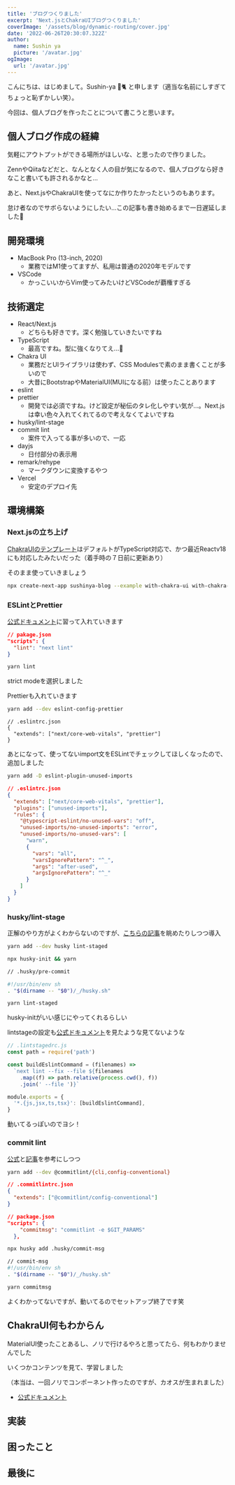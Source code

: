 ```yaml
---
title: 'ブログつくりました'
excerpt: 'Next.jsとChakraUIブログつくりました'
coverImage: '/assets/blog/dynamic-routing/cover.jpg'
date: '2022-06-26T20:30:07.322Z'
author:
  name: Sushin ya
  picture: '/avatar.jpg'
ogImage:
  url: '/avatar.jpg'
---
```


こんにちは、はじめまして。Sushin-ya 🍣🐈 と申します（適当な名前にしすぎてちょっと恥ずかしい笑）。

今回は、個人ブログを作ったことについて書こうと思います。

## 個人ブログ作成の経緯
気軽にアウトプットができる場所がほしいな、と思ったので作りました。

ZennやQiitaなどだと、なんとなく人の目が気になるので、個人ブログなら好きなこと書いても許されるかなと...

あと、Next.jsやChakraUIを使ってなにか作りたかったというのもあります。

怠け者なのでサボらないようにしたい...この記事も書き始めるまで一日遅延しました🤔

## 開発環境
- MacBook Pro (13-inch, 2020)
  - 業務ではM1使ってますが、私用は普通の2020年モデルです
- VSCode
  - かっこいいからVim使ってみたいけどVSCodeが覇権すぎる

## 技術選定
- React/Next.js
  - どちらも好きです。深く勉強していきたいですね
- TypeScript
  - 最高ですね。型に強くなりてえ...🤪
- Chakra UI
  - 業務だとUIライブラリは使わず、CSS Modulesで素のまま書くことが多いので
  - 大昔にBootstrapやMaterialUI(MUIになる前）は使ったことあります
- eslint
- prettier
  - 開発では必須ですね。けど設定が秘伝のタレ化しやすい気が...。Next.jsは幸い色々入れてくれてるので考えなくてよいですね
- husky/lint-stage
- commit lint
  - 案件で入ってる事が多いので、一応
- dayjs
  - 日付部分の表示用
- remark/rehype
  - マークダウンに変換するやつ
- Vercel
  - 安定のデプロイ先

## 環境構築

### Next.jsの立ち上げ
[ChakraUIのテンプレート](https://github.com/vercel/next.js/tree/canary/examples/with-chakra-ui)はデフォルトがTypeScript対応で、かつ最近Reactv18にも対応したみたいだった（着手時の７日前に更新あり）

そのまま使っていきましょう

```sh
npx create-next-app sushinya-blog --example with-chakra-ui with-chakra-ui-app
```

### ESLintとPrettier
[公式ドキュメント](https://nextjs.org/docs/basic-features/eslint)に習って入れていきます

```json
// pakage.json
"scripts": {
  "lint": "next lint"
}
```

```sh
yarn lint
```

strict modeを選択しました

Prettierも入れていきます

```sh
yarn add --dev eslint-config-prettier
```

```json:
// .eslintrc.json
{
  "extends": ["next/core-web-vitals", "prettier"]
}
```

あとになって、使ってないimport文をESLintでチェックしてほしくなったので、追加しました

```sh
yarn add -D eslint-plugin-unused-imports
```

```json
// .eslintrc.json
{
  "extends": ["next/core-web-vitals", "prettier"],
  "plugins": ["unused-imports"],
  "rules": {
    "@typescript-eslint/no-unused-vars": "off",
    "unused-imports/no-unused-imports": "error",
    "unused-imports/no-unused-vars": [
      "warn",
      {
        "vars": "all",
        "varsIgnorePattern": "^_",
        "args": "after-used",
        "argsIgnorePattern": "^_"
      }
    ]
  }
}

```

### husky/lint-stage

正解のやり方がよくわからないのですが、[こちらの記事](https://blog.gaji.jp/2021/12/16/8810/)を眺めたりしつつ導入

```sh
yarn add --dev husky lint-staged
```

```sh
npx husky-init && yarn
```

```sh
// .husky/pre-commit

#!/usr/bin/env sh
. "$(dirname -- "$0")/_/husky.sh"

yarn lint-staged
```

husky-initがいい感じにやってくれるらしい

lintstageの設定も[公式ドキュメント](https://nextjs.org/docs/basic-features/eslint#lint-staged)を見たような見てないような

```js
// .lintstagedrc.js
const path = require('path')

const buildEslintCommand = (filenames) =>
  `next lint --fix --file ${filenames
    .map((f) => path.relative(process.cwd(), f))
    .join(' --file ')}`

module.exports = {
  '*.{js,jsx,ts,tsx}': [buildEslintCommand],
}
```

動いてるっぽいのでヨシ！

### commit lint
[公式](https://github.com/conventional-changelog/commitlint)と[記事](https://qiita.com/PonPon3/items/333e1f6e899576ab4195#git-commit%E6%99%82%E3%81%AB%E8%87%AA%E5%8B%95%E3%81%A7eslint%E3%81%A8stylelint%E3%82%92%E3%83%81%E3%82%A7%E3%83%83%E3%82%AF%E3%81%99%E3%82%8B)を参考にしつつ

```sh
yarn add --dev @commitlint/{cli,config-conventional}
```

```json
// .commitlintrc.json
{
  "extends": ["@commitlint/config-conventional"]
}
```

```json
// package.json
"scripts": {
    "commitmsg": "commitlint -e $GIT_PARAMS"
  },
```

```sh
npx husky add .husky/commit-msg
```

```sh
// commit-msg
#!/usr/bin/env sh
. "$(dirname -- "$0")/_/husky.sh"

yarn commitmsg
```

よくわかってないですが、動いてるのでセットアップ終了です笑

## ChakraUI何もわからん

MaterialUI使ったことあるし、ノリで行けるやろと思ってたら、何もわかりませんでした

いくつかコンテンツを見て、学習しました

（本当は、一回ノリでコンポーネント作ったのですが、カオスが生まれました）

- [公式ドキュメント](https://chakra-ui.com/)


## 実装

## 困ったこと

## 最後に
